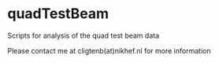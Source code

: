 # quadTestBeam
Scripts for analysis of the quad test beam data

Please contact me at cligtenb(at)nikhef.nl for more information
